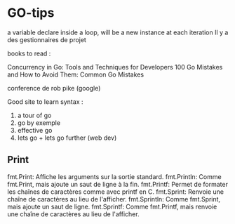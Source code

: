 # GO-tips
a variable declare inside a loop, will be a new instance at each iteration
Il y a des gestionnaires de projet

books to read :

Concurrency in Go: Tools and Techniques for Developers
100 Go Mistakes and How to Avoid Them: Common Go Mistakes


conference de rob pike (google)


Good site to learn syntax :
1. a tour of go
2. go by exemple
3. effective go
4. lets go + lets go further (web dev)


## Print
fmt.Print: Affiche les arguments sur la sortie standard.
fmt.Println: Comme fmt.Print, mais ajoute un saut de ligne à la fin.
fmt.Printf: Permet de formater les chaînes de caractères comme avec printf en C.
fmt.Sprint: Renvoie une chaîne de caractères au lieu de l'afficher.
fmt.Sprintln: Comme fmt.Sprint, mais ajoute un saut de ligne.
fmt.Sprintf: Comme fmt.Printf, mais renvoie une chaîne de caractères au lieu de l'afficher.
